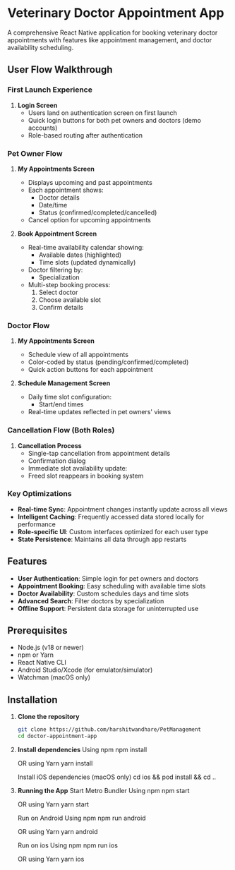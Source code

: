 # Veterinary Doctor Appointment App

A comprehensive React Native application for booking veterinary doctor appointments with features like appointment management, and doctor availability scheduling.

## User Flow Walkthrough

### First Launch Experience
1. **Login Screen**  
   - Users land on authentication screen on first launch
   - Quick login buttons for both pet owners and doctors (demo accounts)
   - Role-based routing after authentication

### Pet Owner Flow
1. **My Appointments Screen**  
   - Displays upcoming and past appointments
   - Each appointment shows:
     - Doctor details
     - Date/time
     - Status (confirmed/completed/cancelled)
   - Cancel option for upcoming appointments

2. **Book Appointment Screen**  
   - Real-time availability calendar showing:
     - Available dates (highlighted)
     - Time slots (updated dynamically)
   - Doctor filtering by:
     - Specialization
   - Multi-step booking process:
     1. Select doctor
     2. Choose available slot
     3. Confirm details

### Doctor Flow
1. **My Appointments Screen**  
   - Schedule view of all appointments
   - Color-coded by status (pending/confirmed/completed)
   - Quick action buttons for each appointment

2. **Schedule Management Screen**  
   - Daily time slot configuration:
     - Start/end times
   - Real-time updates reflected in pet owners' views

### Cancellation Flow (Both Roles)
1. **Cancellation Process**  
   - Single-tap cancellation from appointment details
   - Confirmation dialog
   - Immediate slot availability update:
    - Freed slot reappears in booking system

### Key Optimizations
- **Real-time Sync**: Appointment changes instantly update across all views
- **Intelligent Caching**: Frequently accessed data stored locally for performance
- **Role-specific UI**: Custom interfaces optimized for each user type
- **State Persistence**: Maintains all data through app restarts


## Features

- **User Authentication**: Simple login for pet owners and doctors
- **Appointment Booking**: Easy scheduling with available time slots
- **Doctor Availability**: Custom schedules days and time slots
- **Advanced Search**: Filter doctors by specialization
- **Offline Support**: Persistent data storage for uninterrupted use

## Prerequisites

- Node.js (v18 or newer)
- npm or Yarn
- React Native CLI
- Android Studio/Xcode (for emulator/simulator)
- Watchman (macOS only)

## Installation

1. **Clone the repository**

   ```sh
   git clone https://github.com/harshitwandhare/PetManagement
   cd doctor-appointment-app

   ```

2. **Install dependencies**
   Using npm
   npm install

   OR using Yarn
   yarn install

   Install iOS dependencies (macOS only)
   cd ios && pod install && cd ..

3. **Running the App**
   Start Metro Bundler
   Using npm
   npm start

   OR using Yarn
   yarn start

   Run on Android
   Using npm
   npm run android

   OR using Yarn
   yarn android

   Run on ios
   Using npm
   npm run ios

   OR using Yarn
   yarn ios


